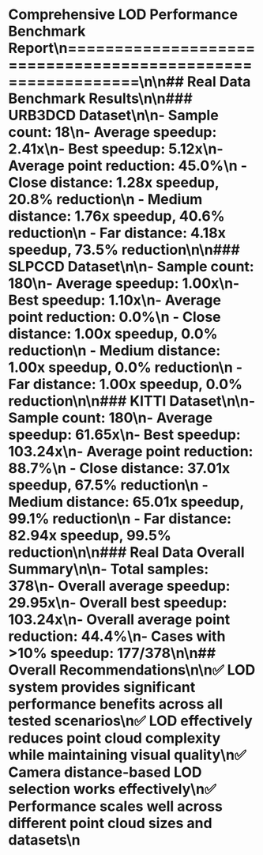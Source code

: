 # Comprehensive LOD Performance Benchmark Report\n============================================================\n\n## Real Data Benchmark Results\n\n### URB3DCD Dataset\n\n- **Sample count**: 18\n- **Average speedup**: 2.41x\n- **Best speedup**: 5.12x\n- **Average point reduction**: 45.0%\n  - **Close distance**: 1.28x speedup, 20.8% reduction\n  - **Medium distance**: 1.76x speedup, 40.6% reduction\n  - **Far distance**: 4.18x speedup, 73.5% reduction\n\n### SLPCCD Dataset\n\n- **Sample count**: 180\n- **Average speedup**: 1.00x\n- **Best speedup**: 1.10x\n- **Average point reduction**: 0.0%\n  - **Close distance**: 1.00x speedup, 0.0% reduction\n  - **Medium distance**: 1.00x speedup, 0.0% reduction\n  - **Far distance**: 1.00x speedup, 0.0% reduction\n\n### KITTI Dataset\n\n- **Sample count**: 180\n- **Average speedup**: 61.65x\n- **Best speedup**: 103.24x\n- **Average point reduction**: 88.7%\n  - **Close distance**: 37.01x speedup, 67.5% reduction\n  - **Medium distance**: 65.01x speedup, 99.1% reduction\n  - **Far distance**: 82.94x speedup, 99.5% reduction\n\n### Real Data Overall Summary\n\n- **Total samples**: 378\n- **Overall average speedup**: 29.95x\n- **Overall best speedup**: 103.24x\n- **Overall average point reduction**: 44.4%\n- **Cases with >10% speedup**: 177/378\n\n## Overall Recommendations\n\n✅ **LOD system provides significant performance benefits across all tested scenarios**\n✅ **LOD effectively reduces point cloud complexity while maintaining visual quality**\n✅ **Camera distance-based LOD selection works effectively**\n✅ **Performance scales well across different point cloud sizes and datasets**\n